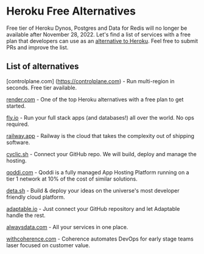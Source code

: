 # Heroku Free Alternatives
Free tier of Heroku Dynos, Postgres and Data for Redis will no longer be available after November 28, 2022. Let's find a list of services with a free plan that developers can use as an [alternative to Heroku](https://engagespot.co/blog/free-heroku-alternatives). Feel free to submit PRs and improve the list.

## List of alternatives
[controlplane.com] (https://controlplane.com) - Run multi-region in seconds. Free tier available.

[render.com](https://render.com/) - One of the top Heroku alternatives with a free plan to get started.

[fly.io](https://fly.io/) - Run your full stack apps (and databases!) all over the world. No ops required.

[railway.app](https://railway.app/) - Railway is the cloud that takes the complexity out of shipping software.

[cyclic.sh](https://www.cyclic.sh/) - Connect your GitHub repo. We will build, deploy and manage the hosting.

[qoddi.com](https://qoddi.com/) - Qoddi is a fully managed App Hosting Platform running on a tier 1 network at 10% of the cost of similar solutions.

[deta.sh](https://www.deta.sh/) - Build & deploy your ideas on the universe's most developer friendly cloud platform.

[adaptable.io](https://adaptable.io/) - Just connect your GitHub repository and let Adaptable handle the rest.

[alwaysdata.com](https://www.alwaysdata.com/en/) - All your services in one place.

[withcoherence.com](https://www.withcoherence.com/) - Coherence automates DevOps for early stage teams laser focused on customer value.


